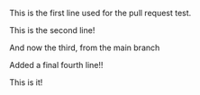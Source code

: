 This is the first line used for the pull request test.

This is the second line!

And now the third, from the main branch

Added a final fourth line!!

This is it!
